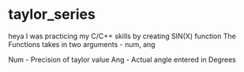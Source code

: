 # taylor_series
heya I was practicing my C/C++ skills by creating SIN(X) function
The Functions takes in two arguments - 
num, ang

Num - Precision of taylor value
Ang - Actual angle entered in  Degrees 


